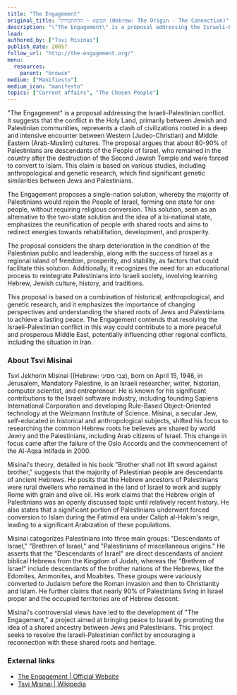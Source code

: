 ```yaml
---
title: "The Engagement"
original_title: "המוצא – ההתחברות (Hebrew: The Origin - The Connection)"
description: "\"The Engagement\" is a proposal addressing the Israeli-Palestinian conflict. It suggests that the conflict in the Holy Land, primarily between Jewish and Palestinian communities, represents a clash of civilizations rooted in a deep and intensive encounter between Western (Judeo-Christian) and Middle Eastern (Arab-Muslim) cultures. The proposal argues that about 80-90% of Palestinians are descendants of the People of Israel, who remained in the country after the destruction of the Second Jewish Temple and were forced to convert to Islam. This claim is based on various studies, including anthropological and genetic research, which find significant genetic similarities between Jews and Palestinians."
lead:
authored_by: ["Tsvi Misinai"]
publish_date: 2005?
follow_url: "http://the-engagement.org/"
menu:
  resources:
    parent: "browse"
medium: ["Manifiesto"]
medium_icon: "manifesto"
topics: ["Current affairs", "The Chosen People"]
---
```


"The Engagement" is a proposal addressing the Israeli-Palestinian conflict. It suggests that the conflict in the Holy Land, primarily between Jewish and Palestinian communities, represents a clash of civilizations rooted in a deep and intensive encounter between Western (Judeo-Christian) and Middle Eastern (Arab-Muslim) cultures. The proposal argues that about 80-90% of Palestinians are descendants of the People of Israel, who remained in the country after the destruction of the Second Jewish Temple and were forced to convert to Islam. This claim is based on various studies, including anthropological and genetic research, which find significant genetic similarities between Jews and Palestinians.

The Engagement proposes a single-nation solution, whereby the majority of Palestinians would rejoin the People of Israel, forming one state for one people, without requiring religious conversion. This solution, seen as an alternative to the two-state solution and the idea of a bi-national state, emphasizes the reunification of people with shared roots and aims to redirect energies towards rehabilitation, development, and prosperity.

The proposal considers the sharp deterioration in the condition of the Palestinian public and leadership, along with the success of Israel as a regional island of freedom, prosperity, and stability, as factors that could facilitate this solution. Additionally, it recognizes the need for an educational process to reintegrate Palestinians into Israeli society, involving learning Hebrew, Jewish culture, history, and traditions.

This proposal is based on a combination of historical, anthropological, and genetic research, and it emphasizes the importance of changing perspectives and understanding the shared roots of Jews and Palestinians to achieve a lasting peace. The Engagement contends that resolving the Israeli-Palestinian conflict in this way could contribute to a more peaceful and prosperous Middle East, potentially influencing other regional conflicts, including the situation in Iran​. 

### About Tsvi Misinai

Tsvi Jekhorin Misinai ((Hebrew: צבי מסיני), born on April 15, 1946, in Jerusalem, Mandatory Palestine, is an Israeli researcher, writer, historian, computer scientist, and entrepreneur. He is known for his significant contributions to the Israeli software industry, including founding Sapiens International Corporation and developing Rule-Based Object-Oriented technology at the Weizmann Institute of Science. Misinai, a secular Jew, self-educated in historical and anthropological subjects, shifted his focus to researching the common Hebrew roots he believes are shared by world Jewry and the Palestinians, including Arab citizens of Israel. This change in focus came after the failure of the Oslo Accords and the commencement of the Al-Aqsa Intifada in 2000.

Misinai's theory, detailed in his book "Brother shall not lift sword against brother," suggests that the majority of Palestinian people are descendants of ancient Hebrews. He posits that the Hebrew ancestors of Palestinians were rural dwellers who remained in the land of Israel to work and supply Rome with grain and olive oil. His work claims that the Hebrew origin of Palestinians was an openly discussed topic until relatively recent history. He also states that a significant portion of Palestinians underwent forced conversion to Islam during the Fatimid era under Caliph al-Hakim's reign, leading to a significant Arabization of these populations.

Misinai categorizes Palestinians into three main groups: "Descendants of Israel," "Brethren of Israel," and "Palestinians of miscellaneous origins." He asserts that the "Descendants of Israel" are direct descendants of ancient biblical Hebrews from the Kingdom of Judah, whereas the "Brethren of Israel" include descendants of the brother nations of the Hebrews, like the Edomites, Ammonites, and Moabites. These groups were variously converted to Judaism before the Roman invasion and then to Christianity and Islam. He further claims that nearly 90% of Palestinians living in Israel proper and the occupied territories are of Hebrew descent.

Misinai's controversial views have led to the development of "The Engagement," a project aimed at bringing peace to Israel by promoting the idea of a shared ancestry between Jews and Palestinians. This project seeks to resolve the Israeli-Palestinian conflict by encouraging a reconnection with these shared roots and heritage​.

### External links

- [The Engagement | Official Website](http://the-engagement.org/)
- [Tsvi Misinai | Wikipedia](https://en.wikipedia.org/wiki/Tsvi_Misinai)